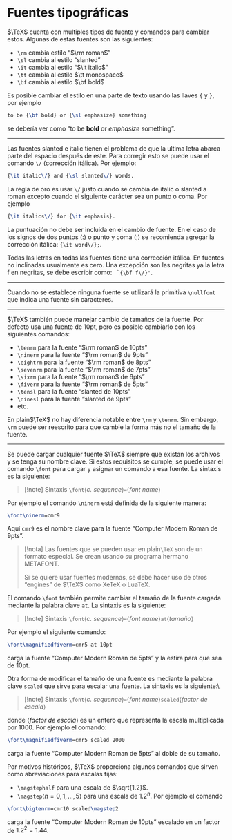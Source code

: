 # Fuentes tipográficas

$\TeX$ cuenta con multiples tipos de fuente y comandos para cambiar estos. Algunas de estas fuentes son las siguientes:
- `\rm` cambia estilo “$\rm roman$”
- `\sl` cambia al estilo “slanted”
- `\it` cambia al estilo “$\it italic$”
- `\tt` cambia al estilo $\tt monospace$
- `\bf` cambia al estilo $\bf bold$

Es posible cambiar el estilo en una parte de texto usando las llaves `{` y `}`, por ejemplo
```tex
to be {\bf bold} or {\sl emphasize} something
```
se debería ver como “to be **bold** or _emphasize_ something”.

---
Las fuentes slanted e italic tienen el problema de que la ultima letra abarca parte del espacio después de este. Para corregir esto se puede usar el comando `\/` (corrección itálica). Por ejemplo: 
```tex
{\it italic\/} and {\sl slanted\/} words.
```

La regla de oro es usar `\/` justo cuando se cambia de italic o slanted a roman excepto cuando el siguiente carácter sea un punto o coma. Por ejemplo
```tex
{\it italics\/} for {\it emphasis}.
```

La puntuación no debe ser incluida en el cambio de fuente. En el caso de los signos de dos puntos (:) o punto y coma (;) se recomienda agregar la corrección itálica: `{\it word\/};`.

Todas las letras en todas las fuentes tiene una corrección itálica. En fuentes no inclinadas usualmente es cero. Una excepción son las negritas ya la letra f en negritas, se debe escribir como: `` `{\bf f\/}'``.

---
Cuando no se establece ninguna fuente se utilizará la primitiva `\nullfont` que indica una fuente sin caracteres.

---

$\TeX$ también puede manejar cambio de tamaños de la fuente. Por defecto usa una fuente de 10pt, pero es posible cambiarlo con los siguientes comandos:
- `\tenrm` para la fuente “$\rm roman$ de 10pts”
- `\ninerm` para la fuente “$\rm roman$ de 9pts”
- `\eightrm` para la fuente “$\rm roman$ de 8pts”
- `\sevenrm` para la fuente “$\rm roman$ de 7pts”
- `\sixrm` para la fuente “$\rm roman$ de 6pts”
- `\fiverm` para la fuente “$\rm roman$ de 5pts”
- `\tensl` para la fuente “slanted de 10pts”
- `\ninesl` para la fuente “slanted de 9pts”
-  etc.

En plain$\TeX$ no hay diferencia notable entre `\rm` y `\tenrm`. Sin embargo, `\rm` puede ser reescrito para que cambie la forma más no el tamaño de la fuente.

---
Se puede cargar cualquier fuente $\TeX$ siempre que existan los archivos y se tenga su nombre clave. Si estos requisitos se cumple, se puede usar el comando `\font` para cargar y asignar un comando a esa fuente. La sintaxis es la siguiente:
>[!note] Sintaxis
> `\font`⟨*c. sequence*⟩`=`⟨*font name*⟩ 

Por ejemplo el comando `\ninerm` está definida de la siguiente manera:
```tex
\font\ninerm=cmr9
```
Aquí `cmr9` es el nombre clave para la fuente “Computer Modern Roman de 9pts”.

> [!nota] 
> Las fuentes que se pueden usar en plain`\TeX` son de un formato especial. Se crean usando su programa hermano METAFONT.
> 
> Si se quiere usar fuentes modernas, se debe hacer uso de otros “engines” de $\TeX$ como XeTeX o LuaTeX. 

El comando `\font` también permite cambiar el tamaño de la fuente cargada mediante la palabra clave `at`. La sintaxis es la siguiente:
>[!note] Sintaxis
> `\font`⟨*c. sequence*⟩`=`⟨*font name*⟩` at `⟨*tamaño*⟩

Por ejemplo el siguiente comando:
```tex
\font\magnifiedfiverm=cmr5 at 10pt
```
carga la fuente “Computer Modern Roman de 5pts” y la estira para que sea de 10pt.

Otra forma de modificar el tamaño de una fuente es mediante la palabra clave `scaled` 
que sirve para escalar una fuente. La sintaxis es la siguiente:\
>[!note] Sintaxis
> `\font`⟨*c. sequence*⟩`=`⟨*font name*⟩` scaled `⟨*factor de escala*⟩

donde ⟨*factor de escala*⟩ es un entero que representa la escala multiplicada por 1000. Por ejemplo el comando:
```tex
\font\magnifiedfiverm=cmr5 scaled 2000
```
carga la fuente “Computer Modern Roman de 5pts” al doble de su tamaño.

Por motivos históricos, $\TeX$ proporciona algunos comandos que sirven como abreviaciones para escalas fijas:
- `\magstephalf` para una escala de $\sqrt{1.2}$.
- `\magstep`⟨$n = 0, 1, \ldots, 5$⟩ para una escala de $1.2^n$.
Por ejemplo el  comando
```tex
\font\bigtenrm=cmr10 scaled\magstep2
```
carga la fuente “Computer Modern Roman de 10pts” escalado en un factor de $1.2^2 = 1.44$.